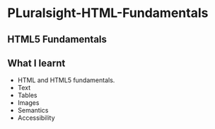 # PLuralsight-HTML-Fundamentals
## HTML5 Fundamentals
## What I learnt
* HTML and HTML5 fundamentals.
* Text
* Tables
* Images
* Semantics
* Accessibility
